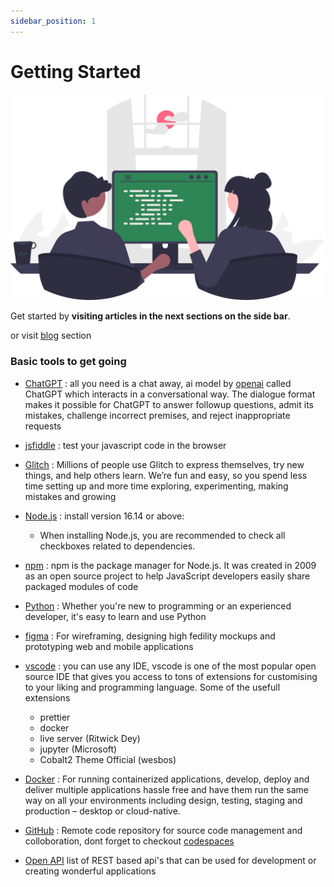 ```yaml
---
sidebar_position: 1
---
```


# Getting Started

![tech-talks chat image](/img/my-site-logo.svg)

Get started by **visiting articles in the next sections on the side bar**.

or visit [blog](../blog) section

### Basic tools to get going

- [ChatGPT](https://openai.com/blog/chatgpt/) : all you need is a chat away, ai model by [openai](https://openai.com) called ChatGPT which interacts in a conversational way. The dialogue format makes it possible for ChatGPT to answer followup questions, admit its mistakes, challenge incorrect premises, and reject inappropriate requests

- [jsfiddle](https://jsfiddle.net) : test your javascript code in the browser

- [Glitch](https://glitch.com) : Millions of people use Glitch to express themselves, try new things, and help others learn. We’re fun and easy, so you spend less time setting up and more time exploring, experimenting, making mistakes and growing

- [Node.js](https://nodejs.org/en/download/) : install version 16.14 or above:
  - When installing Node.js, you are recommended to check all checkboxes related to dependencies.

- [npm](https://www.npmjs.com) : npm is the package manager for Node.js. It was created in 2009 as an open source project to help JavaScript developers easily share packaged modules of code

- [Python](https://www.python.org) : Whether you're new to programming or an experienced developer, it's easy to learn and use Python

- [figma](https://www.figma.com) : For wireframing, designing high fedility mockups and prototyping web and mobile applications

- [vscode](https://code.visualstudio.com/) : you can use any IDE, vscode is one of the most popular open source IDE that gives you access to tons of extensions for customising to your liking and programming language. Some of the usefull extensions 
  - prettier
  - docker
  - live server (Ritwick Dey)
  - jupyter (Microsoft)
  - Cobalt2 Theme Official (wesbos)

- [Docker](https://www.docker.com/) : For running containerized applications, develop, deploy and deliver multiple applications hassle free and have them run the same way on all your environments including design, testing, staging and production – desktop or cloud-native.

- [GitHub](https://github.com) : Remote code repository for source code management and colloboration, dont forget to checkout [codespaces](https://github.com/features/codespaces)

- [Open API](../blog/public-api-listing) list of REST based api's that can be used for development or creating wonderful applications